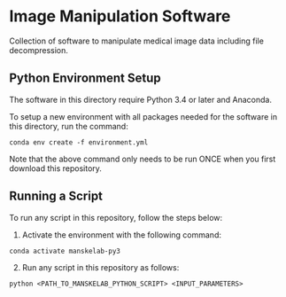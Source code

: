 # Image Manipulation Software
Collection of software to manipulate medical image data including file decompression.

## Python Environment Setup
The software in this directory require Python 3.4 or later and Anaconda.

To setup a new environment with all packages needed for the software in this directory, run the command:
```
conda env create -f environment.yml
```

Note that the above command only needs to be run ONCE when you first download this repository.

## Running a Script
To run any script in this repository, follow the steps below:

1. Activate the environment with the following command:
```
conda activate manskelab-py3
```

2. Run any script in this repository as follows:
```
python <PATH_TO_MANSKELAB_PYTHON_SCRIPT> <INPUT_PARAMETERS>
```
